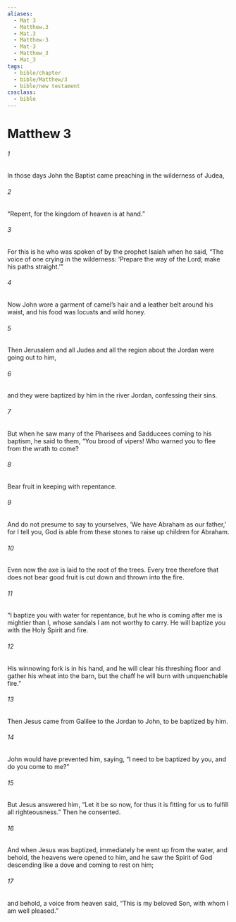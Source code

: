 ```yaml
---
aliases:
  - Mat 3
  - Matthew.3
  - Mat.3
  - Matthew-3
  - Mat-3
  - Matthew_3
  - Mat_3
tags:
  - bible/chapter
  - bible/Matthew/3
  - bible/new testament
cssclass:
  - bible
---
```


# Matthew 3

###### 1
In those days John the Baptist came preaching in the wilderness of Judea,
###### 2
“Repent, for the kingdom of heaven is at hand.”
###### 3
For this is he who was spoken of by the prophet Isaiah when he said, “The voice of one crying in the wilderness: ‘Prepare the way of the Lord; make his paths straight.’”
###### 4
Now John wore a garment of camel’s hair and a leather belt around his waist, and his food was locusts and wild honey.
###### 5
Then Jerusalem and all Judea and all the region about the Jordan were going out to him,
###### 6
and they were baptized by him in the river Jordan, confessing their sins.
###### 7
But when he saw many of the Pharisees and Sadducees coming to his baptism, he said to them, “You brood of vipers! Who warned you to flee from the wrath to come?
###### 8
Bear fruit in keeping with repentance.
###### 9
And do not presume to say to yourselves, ‘We have Abraham as our father,’ for I tell you, God is able from these stones to raise up children for Abraham.
###### 10
Even now the axe is laid to the root of the trees. Every tree therefore that does not bear good fruit is cut down and thrown into the fire.
###### 11
“I baptize you with water for repentance, but he who is coming after me is mightier than I, whose sandals I am not worthy to carry. He will baptize you with the Holy Spirit and fire.
###### 12
His winnowing fork is in his hand, and he will clear his threshing floor and gather his wheat into the barn, but the chaff he will burn with unquenchable fire.”
###### 13
Then Jesus came from Galilee to the Jordan to John, to be baptized by him.
###### 14
John would have prevented him, saying, “I need to be baptized by you, and do you come to me?”
###### 15
But Jesus answered him, “Let it be so now, for thus it is fitting for us to fulfill all righteousness.” Then he consented.
###### 16
And when Jesus was baptized, immediately he went up from the water, and behold, the heavens were opened to him, and he saw the Spirit of God descending like a dove and coming to rest on him;
###### 17
and behold, a voice from heaven said, “This is my beloved Son, with whom I am well pleased.”


